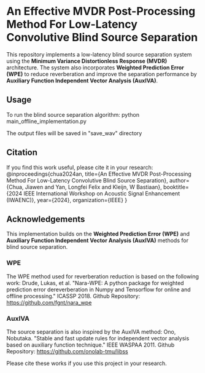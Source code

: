 # An Effective MVDR Post-Processing Method For Low-Latency Convolutive Blind Source Separation
This repository implements a low-latency blind source separation system using the **Minimum Variance Distortionless Response (MVDR)** architecture. The system also incorporates **Weighted Prediction Error (WPE)** to reduce reverberation and improve the separation performance by **Auxiliary Function Independent Vector Analysis (AuxIVA)**.

## Usage
To run the blind source separation algorithm:
python main_offline_implementation.py

The output files will be saved in "save_wav" directory

## Citation
If you find this work useful, please cite it in your research:
@inproceedings{chua2024an,
  title={An Effective MVDR Post-Processing Method For Low-Latency Convolutive Blind Source Separation},
  author={Chua, Jiawen and Yan, Longfei Felix and Kleijn, W Bastiaan},
  booktitle={2024 IEEE International Workshop on Acoustic Signal Enhancement (IWAENC)},
  year={2024},
  organization={IEEE}
}

## Acknowledgements
This implementation builds on the **Weighted Prediction Error (WPE)** and **Auxiliary Function Independent Vector Analysis (AuxIVA)** methods for blind source separation.

### WPE
The WPE method used for reverberation reduction is based on the following work:
Drude, Lukas, et al. "Nara-WPE: A python package for weighted prediction error dereverberation in Numpy and Tensorflow for online and offline processing." ICASSP 2018.
Github Repository: https://github.com/fgnt/nara_wpe

### AuxIVA
The source separation is also inspired by the AuxIVA method:
Ono, Nobutaka. "Stable and fast update rules for independent vector analysis based on auxiliary function technique." IEEE WASPAA 2011.
Github Repository: https://github.com/onolab-tmu/libss

Please cite these works if you use this project in your research.